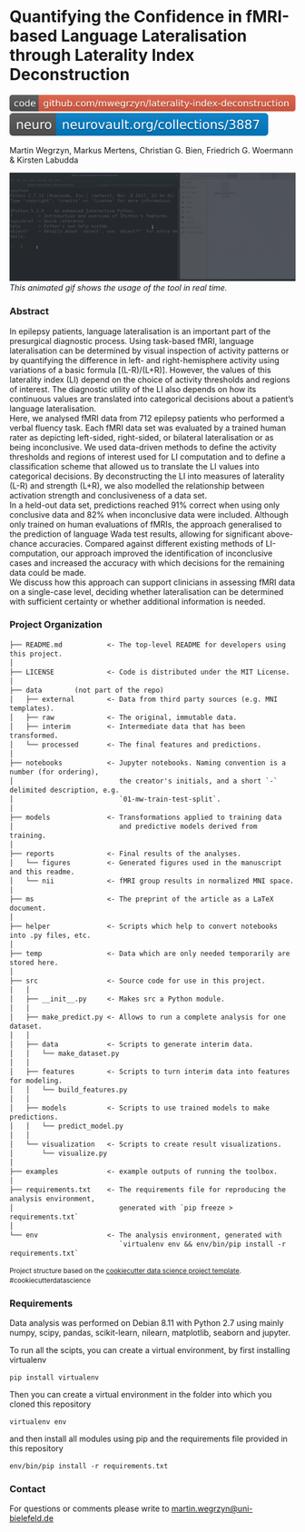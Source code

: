 # Quantifying the Confidence in fMRI-based Language Lateralisation through Laterality Index Deconstruction

[![code](ms/images/github-red.svg)](https://github.com/mwegrzyn/laterality-index-deconstruction)
[![neurovault](ms/images/neurovault-3887-blue.svg)](https://neurovault.org/collections/3887)

Martin Wegrzyn, Markus Mertens, Christian G. Bien, Friedrich G. Woermann & Kirsten Labudda

![example gif](./reports/figures/Peek-2019-01-25-11-20.gif)
*This animated gif shows the usage of the tool in real time.*

### Abstract

In epilepsy patients, language lateralisation is an important part of the presurgical diagnostic process. Using task-based fMRI, language lateralisation can be determined by visual inspection of activity patterns or by quantifying the difference in left- and right-hemisphere activity using variations of a basic formula [(L-R)/(L+R)]. However, the values of this laterality index (LI) depend on the choice of activity thresholds and regions of interest. The diagnostic utility of the LI also depends on how its continuous values are translated into categorical decisions about a patient’s language lateralisation.  
Here, we analysed fMRI data from 712 epilepsy patients who performed a verbal fluency task. Each fMRI data set was evaluated by a trained human rater as depicting left-sided, right-sided, or bilateral lateralisation or as being inconclusive. We used data-driven methods to define the activity thresholds and regions of interest used for LI computation and to define a classification scheme that allowed us to translate the LI values into categorical decisions. By deconstructing the LI into measures of laterality (L-R) and strength (L+R), we also modelled the relationship between activation strength and conclusiveness of a data set.  
In a held-out data set, predictions reached 91% correct when using only conclusive data and 82% when inconclusive data were included. Although only trained on human evaluations of fMRIs, the approach generalised to the prediction of language Wada test results, allowing for significant above-chance accuracies. Compared against different existing methods of LI-computation, our approach improved the identification of inconclusive cases and increased the accuracy with which decisions for the remaining data could be made.  
We discuss how this approach can support clinicians in assessing fMRI data on a single-case level, deciding whether lateralisation can be determined with sufficient certainty or whether additional information is needed.  

### Project Organization

```
├── README.md           <- The top-level README for developers using this project.
│
├── LICENSE             <- Code is distributed under the MIT License.
│
├── data		(not part of the repo)
│   ├── external        <- Data from third party sources (e.g. MNI templates).
│   ├── raw             <- The original, immutable data.
│   ├── interim         <- Intermediate data that has been transformed.
│   └── processed       <- The final features and predictions.
│
├── notebooks           <- Jupyter notebooks. Naming convention is a number (for ordering),
│                          the creator's initials, and a short `-` delimited description, e.g.
│                          `01-mw-train-test-split`.
│
├── models              <- Transformations applied to training data
│                          and predictive models derived from training.
│
├── reports             <- Final results of the analyses.
│   └── figures         <- Generated figures used in the manuscript and this readme.
│   └── nii             <- fMRI group results in normalized MNI space.
│
├── ms                  <- The preprint of the article as a LaTeX document.
│
├── helper              <- Scripts which help to convert notebooks into .py files, etc.
│
├── temp                <- Data which are only needed temporarily are stored here.
│
├── src                 <- Source code for use in this project.
│   │
│   ├── __init__.py     <- Makes src a Python module.
│   │
│   ├── make_predict.py <- Allows to run a complete analysis for one dataset.
│   │
│   ├── data            <- Scripts to generate interim data.
│   │   └── make_dataset.py
│   │
│   ├── features        <- Scripts to turn interim data into features for modeling.
│   │   └── build_features.py
│   │
│   ├── models          <- Scripts to use trained models to make predictions.
│   │   └── predict_model.py
│   │
│   └── visualization   <- Scripts to create result visualizations.
│       └── visualize.py
│
├── examples            <- example outputs of running the toolbox.
│
├── requirements.txt    <- The requirements file for reproducing the analysis environment,
│                          generated with `pip freeze > requirements.txt`
│
└── env                 <- The analysis environment, generated with
                           `virtualenv env && env/bin/pip install -r requirements.txt`
```
<p><small>Project structure based on the <a target="_blank" href="https://drivendata.github.io/cookiecutter-data-science/">cookiecutter data science project template</a>. #cookiecutterdatascience</small></p>

### Requirements

Data analysis was performed on Debian 8.11 with Python 2.7 using mainly numpy, scipy, pandas, scikit-learn, nilearn, matplotlib, seaborn and jupyter.

To run all the scipts, you can create a virtual environment, by first installing virtualenv


  ```shell
  pip install virtualenv
  ```

Then you can create a virtual environment in the folder into which you cloned this repository

  ```shell
  virtualenv env
  ```

and then install all modules using pip and the requirements file provided in this repository


  ```shell
  env/bin/pip install -r requirements.txt
  ```

### Contact

For questions or comments please write to [martin.wegrzyn@uni-bielefeld.de](mailto:martin.wegrzyn@uni-bielefeld.de)

